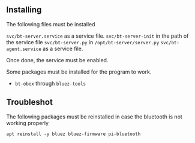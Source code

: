 ## Installing

The following files must be installed

`svc/bt-server.service` as a service file.
`svc/bt-server-init` in the path of the service file
`svc/bt-server.py` in `/opt/bt-server/server.py`
`svc/bt-agent.service` as a service file.

Once done, the service must be enabled.

Some packages must be installed for the program to work.

- `bt-obex` through `bluez-tools`

## Troubleshot

The following packages must be reinstalled in case the bluetooth is not
working properly

```
apt reinstall -y bluez bluez-firmware pi-bluetooth
```
